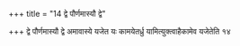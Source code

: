 +++
title = "14 द्वे पौर्णमास्यौ द्वे"

+++
द्वे पौर्णमास्यौ द्वे अमावास्ये यजेत यः कामयेतर्ध्रु यामित्युक्त्वाहैकामेव यजेतेति १४